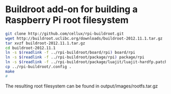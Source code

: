 # Buildroot add-on for building a Raspberry Pi root filesystem

```bash
git clone http://github.com/cellux/rpi-buildroot.git
wget http://buildroot.uclibc.org/downloads/buildroot-2012.11.1.tar.gz
tar xvzf buildroot-2012.11.1.tar.gz
cd buildroot-2012.11.1
ln -s $(readlink -f ../rpi-buildroot/board/rpi) board/rpi
ln -s $(readlink -f ../rpi-buildroot/package/rpi) package/rpi
ln -s $(readlink -f ../rpi-buildroot/package/luajit/luajit-hardfp.patch) package/luajit/luajit-hardfp.patch
cp ../rpi-buildroot/.config .
make
# 
```

The resulting root filesystem can be found in output/images/rootfs.tar.gz
